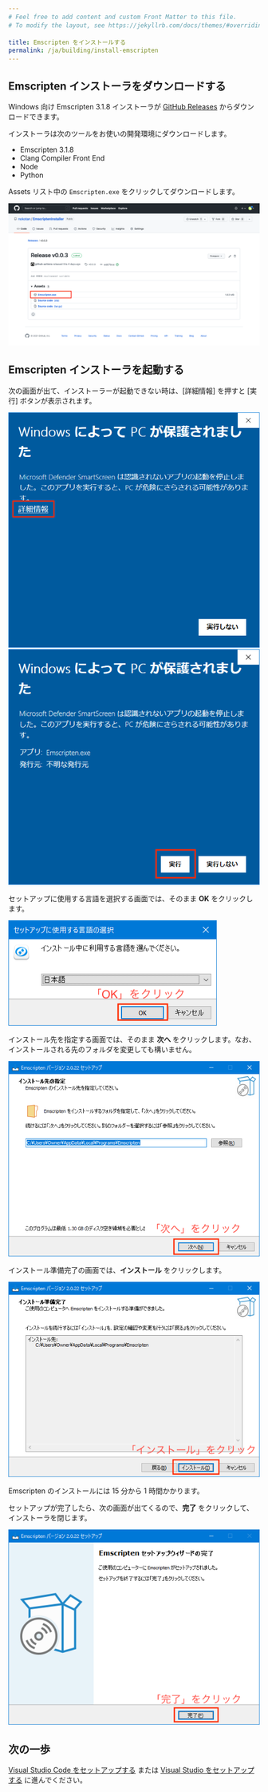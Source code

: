 ```yaml
---
# Feel free to add content and custom Front Matter to this file.
# To modify the layout, see https://jekyllrb.com/docs/themes/#overriding-theme-defaults

title: Emscripten をインストールする
permalink: /ja/building/install-emscripten
---
```


## Emscripten インストーラをダウンロードする

Windows 向け Emscripten 3.1.8 インストーラが [GitHub Releases](https://github.com/nokotan/EmscriptenInstaller/releases/latest) からダウンロードできます。

インストーラは次のツールをお使いの開発環境にダウンロードします。

- Emscripten 3.1.8
- Clang Compiler Front End
- Node
- Python

Assets リスト中の `Emscripten.exe` をクリックしてダウンロードします。

![EmscriptenInstallerInGitHub](/assets/img/building/install-emscripten/emscripten-installer-github.png)

## Emscripten インストーラを起動する

次の画面が出て、インストーラーが起動できない時は、\[詳細情報\] を押すと \[実行\] ボタンが表示されます。

![SmartScreen1](/assets/img/building/setup-visualstudio/smart-screen-guard-1.png)
![SmartScreen2](/assets/img/building/install-emscripten/smart-screen-guard-again.png)

セットアップに使用する言語を選択する画面では、そのまま **OK** をクリックします。

![OpenSiv3DforWebInstaller0_ja.png](/assets/img/building/setup-visualstudio/OpenSiv3DforWebInstaller0_ja.png)

インストール先を指定する画面では、そのまま **次へ** をクリックします。なお、インストールされる先のフォルダを変更しても構いません。

![OpenSiv3DforWebInstaller1_ja.png](/assets/img/building/install-emscripten/emscripten-installer-1-ja.png)

インストール準備完了の画面では、**インストール** をクリックします。

![OpenSiv3DforWebInstaller2_ja.png](/assets/img/building/install-emscripten/emscripten-installer-2-ja.png)

Emscripten のインストールには 15 分から 1 時間かかります。

セットアップが完了したら、次の画面が出てくるので、**完了** をクリックして、インストーラを閉じます。

![OpenSiv3DforWebInstaller4_ja.png](/assets/img/building/install-emscripten/emscripten-installer-3-ja.png)

## 次の一歩

[Visual Studio Code をセットアップする](setup-vscode) または [Visual Studio をセットアップする](setup-visualstudio) に進んでください。
